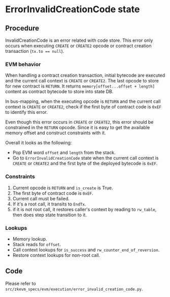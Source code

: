 # ErrorInvalidCreationCode state

## Procedure

InvalidCreationCode is an error related with code store. This error only occurs when executing `CREATE` or `CREATE2` opcode or contract creation transaction (`tx.to == null`).

### EVM behavior

When handling a contract creation transaction, initial bytecode are executed and the current call context is `CREATE` or `CREATE2`. The last opcode to store for new contract is `RETURN`. It returns `memory[offset...offset + length]` content as contract bytecode to store into state DB.

In bus-mapping, when the executing opcode is `RETURN` and the current call context is `CREATE` or `CREATE2`, check if the first byte of contract code is `0xEF` to identify this error.

Even though this error occurs in `CREATE` or `CREATE2`, this error should be constrained in the `RETURN` opcode. Since it is easy to get the available memory offset and construct constraints with it.

Overall it looks as the following:

- Pop EVM word `offset` and `length` from the stack.
- Go to `ErrorInvalidCreationCode` state when the current call context is `CREATE` or `CREATE2` and the first byte of the deployed bytecode is `0xEF`.

### Constraints

1. Current opcode is `RETURN` and `is_create` is True.
2. The first byte of contract code is `0xEF`.
3. Current call must be failed.
4. If it's a root call, it transits to `EndTx`.
5. if it is not root call, it restores caller's context by reading to `rw_table`, then does step state transition to it.

### Lookups

- Memory lookup.
- Stack reads for `offset`.
- Call context lookups for `is_success` and `rw_counter_end_of_reversion`.
- Restore context lookups for non-root call.

## Code

Please refer to `src/zkevm_specs/evm/execution/error_invalid_creation_code.py`.
